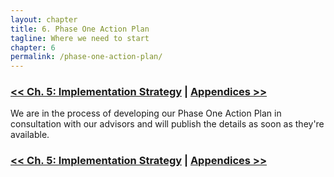 ```yaml
--- 
layout: chapter
title: 6. Phase One Action Plan
tagline: Where we need to start
chapter: 6
permalink: /phase-one-action-plan/
---
```


### [<< Ch. 5: Implementation Strategy](http://open.publicinnovation.org/chapters/implementation-strategy/) | [Appendices >>](http://open.publicinnovation.org/chapters/appendices/)

We are in the process of developing our Phase One Action Plan in consultation with our advisors and will publish the details as soon as they're available.

### [<< Ch. 5: Implementation Strategy](http://open.publicinnovation.org/chapters/implementation-strategy/) | [Appendices >>](http://open.publicinnovation.org/chapters/appendices/)
